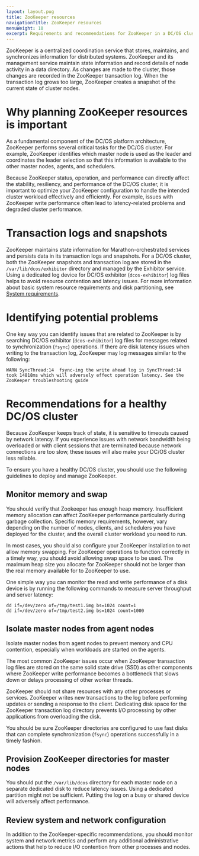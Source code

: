 ```yaml
---
layout: layout.pug
title: ZooKeeper resources
navigationTitle: ZooKeeper resources
menuWeight: 10
excerpt: Requirements and recommendations for ZooKeeper in a DC/OS cluster
---
```

ZooKeeper is a centralized coordination service that stores, maintains, and synchronizes information for distributed systems. ZooKeeper and its management service maintain state information and record details of node activity in a data directory. As changes are made to the cluster, those changes are recorded in the ZooKeeper transaction log. When the transaction log grows too large, ZooKeeper creates a snapshot of the current state of cluster nodes.

# Why planning ZooKeeper resources is important
As a fundamental component of the DC/OS platform architecture, ZooKeeper performs several critical tasks for the DC/OS cluster. For example, ZooKeeper identifies which master node is used as the leader and coordinates the leader selection so that this information is available to the other master nodes, agents, and schedulers.

Because ZooKeeper status, operation, and performance can directly affect the stability, resiliency, and performance of the DC/OS cluster, it is important to optimize your ZooKeeper configuration to handle the intended cluster workload effectively and efficiently. For example, issues with ZooKeeper write performance often lead to latency-related problems and degraded cluster performance.

# Transaction logs and snapshots
ZooKeeper maintains state information for Marathon-orchestrated services and persists data in its transaction logs and snapshots. For a DC/OS cluster, both the ZooKeeper snapshots and transaction log are stored in the `/var/lib/dcos/exhibitor` directory and managed by the Exhibitor service. Using a dedicated log device for DC/OS exhibitor (`dcos-exhibitor`) log files helps to avoid resource contention and latency issues. For more information about basic system resource requirements and disk partitioning, see [System requirements](/1.14/installing/system-requirements).

# Identifying potential problems
One key way you can identify issues that are related to ZooKeeper is by searching DC/OS exhibitor (`dcos-exhibitor`) log files for messages related to synchronization (`fsync`) operations. If there are disk latency issues when writing to the transaction log, ZooKeeper may log messages similar to the following:

`WARN SyncThread:14  fsync-ing the write ahead log in SyncThread:14 took 14818ms which will adversely effect operation latency. See the ZooKeeper troubleshooting guide`

# Recommendations for a healthy DC/OS cluster
Because ZooKeeper keeps track of state, it is sensitive to timeouts caused by network latency. If you experience issues with network bandwidth being overloaded or with client sessions that are terminated because network connections are too slow, these issues will also make your DC/OS cluster less reliable.

To ensure you have a healthy DC/OS cluster, you should use the following guidelines to deploy and manage ZooKeeper.

## Monitor memory and swap
You should verify that Zookeeper has enough heap memory. Insufficient memory allocation can affect ZooKeeper performance particularly during garbage collection. Specific memory requirements, however, vary depending on the number of nodes, clients, and schedulers you have deployed for the cluster, and the overall cluster workload you need to run. 

In most cases, you should also configure your ZooKeeper installation to not allow memory swapping. For ZooKeeper operations to function correctly in a timely way, you should avoid allowing swap space to be used. The maximum heap size you allocate for ZooKeeper should not be larger than the real memory available for to ZooKeeper to use.

One simple way you can monitor the read and write performance of a disk device is by running the following commands to measure server throughput and server latency:
<p>
<code>dd if=/dev/zero of=/tmp/test1.img bs=1024 count=1</code><br>
<code>dd if=/dev/zero of=/tmp/test2.img bs=1024 count=1000</code>

## Isolate master nodes from agent nodes

Isolate master nodes from agent nodes to prevent memory and CPU contention, especially when workloads are started on the agents.

The most common ZooKeeper issues occur when ZooKeeper transaction log files are stored on the same solid state drive (SSD) as other components where ZooKeeper write performance becomes a bottleneck that slows down or delays processing of other worker threads.
    
ZooKeeper should not share resources with any other processes or services. ZooKeeper writes new transactions to the log before performing updates or sending a response to the client. Dedicating disk space for the ZooKeeper transaction log directory prevents I/O processing by other applications from overloading the disk.
    
You should be sure ZooKeeper directories are configured to use fast disks that can complete synchronization (`fsync`) operations successfully in a timely fashion.

## Provision ZooKeeper directories for master nodes
You should put the `/var/lib/dcos` directory for each master node on a separate dedicated disk to reduce latency issues. Using a dedicated partition might not be sufficient. Putting the log on a busy or shared device will adversely affect performance. 
    
## Review system and network configuration
In addition to the ZooKeeper-specific recommendations, you should monitor system and network metrics and perform any additional administrative actions that help to reduce I/O contention from other processes and nodes.
